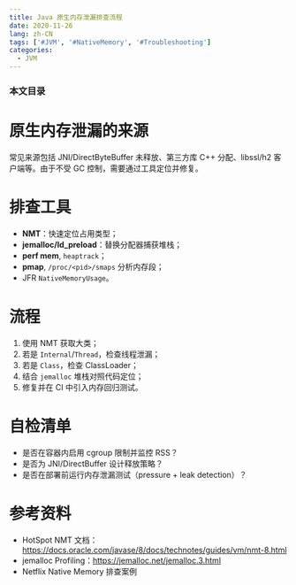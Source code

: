 ```yaml
---
title: Java 原生内存泄漏排查流程
date: 2020-11-26
lang: zh-CN
tags: ['#JVM', '#NativeMemory', '#Troubleshooting']
categories:
  - JVM
---
```


### 本文目录
<!-- toc -->

# 原生内存泄漏的来源
常见来源包括 JNI/DirectByteBuffer 未释放、第三方库 C++ 分配、libssl/h2 客户端等。由于不受 GC 控制，需要通过工具定位并修复。

# 排查工具
- **NMT**：快速定位占用类型；
- **jemalloc/ld_preload**：替换分配器捕获堆栈；
- **perf mem**, `heaptrack`；
- **pmap**, `/proc/<pid>/smaps` 分析内存段；
- JFR `NativeMemoryUsage`。

# 流程
1. 使用 NMT 获取大类；
2. 若是 `Internal`/`Thread`，检查线程泄漏；
3. 若是 `Class`，检查 ClassLoader；
4. 结合 `jemalloc` 堆栈对照代码定位；
5. 修复并在 CI 中引入内存回归测试。

# 自检清单
- 是否在容器内启用 cgroup 限制并监控 RSS？
- 是否为 JNI/DirectBuffer 设计释放策略？
- 是否在部署前运行内存泄漏测试（pressure + leak detection）？

# 参考资料
- HotSpot NMT 文档：https://docs.oracle.com/javase/8/docs/technotes/guides/vm/nmt-8.html
- jemalloc Profiling：https://jemalloc.net/jemalloc.3.html
- Netflix Native Memory 排查案例
